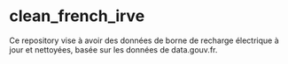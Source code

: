 # clean_french_irve
Ce repository vise à avoir des données de borne de recharge électrique à jour et nettoyées, basée sur les données de data.gouv.fr.
